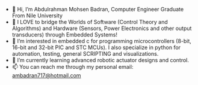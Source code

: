 - 👋 Hi, I’m Abdulrahman Mohsen Badran, Computer Engineer Graduate From Nile University
- 💞️ I LOVE to bridge the Worlds of Software (Control Theory and Algorithms) and Hardware (Sensors, Power Electronics and other output transducers) through Embedded Systems!
- 👀 I’m interested in embedded c for programming microcontrollers (8-bit, 16-bit and 32-bit PIC and STC MCUs). I also specialize in python for automation, testing, general SCRIPTING and visualizations.
- 🌱 I’m currently learning advanced robotic actuator designs and control.
- 📫 You can reach me through my personal email: ambadran717@hotmail.com


